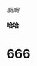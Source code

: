 <!--
 * @Author: your name
 * @Date: 2020-04-24 19:28:43
 * @LastEditTime: 2020-04-24 19:29:35
 * @LastEditors: Please set LastEditors
 * @Description: In User Settings Edit
 * @FilePath: \My-JavaScript-Study\React Study\day05\1.md
 -->
*啊啊*

**哈哈**

# 666